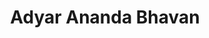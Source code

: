 ---
title: "Adyar Ananda Bhavan"
url: /chennai/adyar-ananda-bhavan-velachery-main-road/
shop: confectionery
---